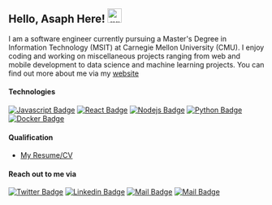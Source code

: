 ## Hello, Asaph Here! <img src="https://user-images.githubusercontent.com/1303154/88677602-1635ba80-d120-11ea-84d8-d263ba5fc3c0.gif" width="28px" height="28px" alt="greeting">

I am a software engineer currently pursuing a Master's Degree in Information Technology (MSIT) at Carnegie Mellon University (CMU). I enjoy coding and working on miscellaneous projects ranging from web and mobile development to data science and machine learning projects. You can find out more about me via my [website](https://asaph-portfolio.onrender.com/)

#### Technologies

[![Javascript Badge](https://img.shields.io/badge/-Javascript-F0DB4F?style=for-the-badge&labelColor=black&logo=javascript&logoColor=F0DB4F)](#)
[![React Badge](https://img.shields.io/badge/-React-61DBFB?style=for-the-badge&labelColor=black&logo=react&logoColor=61DBFB)](#)
[![Nodejs Badge](https://img.shields.io/badge/-Nodejs-3C873A?style=for-the-badge&labelColor=black&logo=node.js&logoColor=3C873A)](#) 
[![Python Badge](https://img.shields.io/badge/-Python-e535ab?style=for-the-badge&labelColor=black&logo=python&logoColor=e535ab)](#)
[![Docker Badge](https://img.shields.io/badge/-Docker-007acc?style=for-the-badge&labelColor=black&logo=docker&logoColor=007acc)](#) 

#### Qualification

- [My Resume/CV](https://github.com/asaphirabaruta/asaphirabaruta/blob/main/Resume/Asaph_Resume.pdf)


#### Reach out to me via

[![Twitter Badge](https://img.shields.io/badge/-@Asaph_Ira-1ca0f1?style=flat&labelColor=1ca0f1&logo=twitter&logoColor=white&link=https://twitter.com/Asaph_Ira)](https://twitter.com/Asaph_Ira)
[![Linkedin Badge](https://img.shields.io/badge/-Asaph-0e76a8?style=flat&labelColor=0e76a8&logo=linkedin&logoColor=white)](https://www.linkedin.com/in/asaph-irabaruta-745087176) [![Mail Badge](https://img.shields.io/badge/-@asaphirabaruta-e84393?style=flat&labelColor=e84393&logo=instagram&logoColor=white)](https://www.instagram.com/asaphirabaruta) [![Mail Badge](https://img.shields.io/badge/-asaphirabaruta1-c0392b?style=flat&labelColor=c0392b&logo=gmail&logoColor=white)](mailto:asaphirabaruta1@gmail.com)
